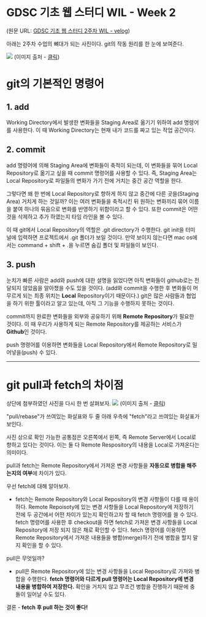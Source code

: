 # GDSC 기초 웹 스터디 WIL - Week 2

(원문 URL: [GDSC 기초 웹 스터디 2주차 WIL - velog](https://velog.io/@goomseo/GDSC-%EA%B8%B0%EC%B4%88-%EC%9B%B9-%EC%8A%A4%ED%84%B0%EB%94%94-WIL-Week-2))

아래는 2주차 수업의 뼈대가 되는 사진이다. git의 작동 원리를 한 눈에 보여준다.

![](https://velog.velcdn.com/images/goomseo/post/bb22e0b2-ffd0-4d6d-8d77-e5d6e31342d1/image.png)
(이미지 출처 - [클릭](https://www.alibabacloud.com/blog/a-detailed-explanation-of-the-underlying-data-structures-and-principles-of-git_597391))

# git의 기본적인 명령어

## 1. add

Working Directory에서 발생한 변화들을 Staging Area로 옮기기 위하여 add 명령어를 사용한다. 이 때 Working Directory는 현재 내가 코드를 짜고 있는 작업 공간이다.

## 2. commit

add 명령어에 의해 Staging Area에 변화들이 축적이 되는데, 이 변화들을 묶어 Local Repository로 옮기고 싶을 때 commit 명령어를 사용할 수 있다. 즉, Staging Area는 Local Repository로 파일들의 변화가 가기 전에 거치는 중간 공간 역할을 한다.

그렇다면 왜 한 번에 Local Repository로 향하게 하지 않고 중간에 다른 곳을(Staging Area) 거치게 하는 것일까? 이는 여러 변화들을 축적시킨 뒤 원하는 변화끼리 묶어 이름을 붙여 하나의 묶음으로 변화를 반영하기 위함이라고 할 수 있다. 또한 commit은 어떤 것을 삭제하고 추가 하였는지 타임 라인을 볼 수 있다.

이 때 git에서 Local Repository의 역할은 .git directory가 수행한다. git init을 터미널에 입력하면 프로젝트에서 .git 폴더가 보일 것이다. 만약 보이지 않는다면 mac os에서는 command + shift + .을 누르면 숨김 폴더 및 파일들이 보인다.

## 3. push

눈치가 빠른 사람은 add와 push에 대한 설명을 읽었다면 아직 변화들이 github로는 전달되지 않았음을 알아챘을 수도 있을 것이다. (add와 commit을 수행한 후 변화들이 머무르게 되는 최종 위치는 **Local** Repository이기 때문이다.) git은 많은 사람들과 협업을 하기 위한 툴이라고 알고 있는데, 아직 그 기능을 수행하지 못하는 것이다.

commit까지 완료한 변화들을 외부와 공유하기 위해 **Remote Repository**가 필요한 것이다. 이 때 우리가 사용하게 되는 Remote Repository를 제공하는 서비스가 **Github**인 것이다.

push 명령어를 이용하면 변화들을 Local Repository에서 Remote Repository로 밀어넣을(push) 수 있다.

---

# git pull과 fetch의 차이점

상단에 첨부하였던 사진을 다시 한 번 살펴보자.
![](https://velog.velcdn.com/images/goomseo/post/bb22e0b2-ffd0-4d6d-8d77-e5d6e31342d1/image.png)
(이미지 출처 - [클릭](https://www.alibabacloud.com/blog/a-detailed-explanation-of-the-underlying-data-structures-and-principles-of-git_597391))

"pull/rebase"가 쓰여있는 화살표와 두 줄 아래 우측에 "fetch"라고 쓰여있는 화살표가 보인다.

사진 상으로 확인 가능한 공통점은 오른쪽에서 왼쪽, 즉 Remote Server에서 Local로 향하고 있다는 것이다. 이는 둘 다 Remote Respository의 내용을 Local로 가져온다는 의미이다.

pull과 fetch는 Remote Repository에서 가져온 변경 사항들을 **자동으로 병합을 해주는지의 여부**에 차이가 있다.

우선 fetch에 대해 알아보자.

- fetch는 Remote Repository와 Local Repository의 변경 사항들이 다를 때 용이하다. Remote Repoisoty에 있는 변경 사항들을 Local Repository에 저장하기 전에 두 공간에서 어떤 차이가 있는지 확인하고자 할 때 fetch 명령어를 쓸 수 있다. fetch 명령어를 사용한 후 checkout을 하면 fetch로 가져온 변경 사항들을 Local Repository에 저장 되지 않은 채로 확인할 수 있다. fetch 명령어를 이용하면 Remote Repository에서 가져온 내용들을 병합(merge)하기 전에 병합을 할지 말지 확인을 할 수 있다.

pull은 무엇일까?

- pull은 Remote Repository에 있는 변경 사항들을 Local Repository로 가져와 병합을 수행한다. **fetch 명령어와 다르게 pull 명령어는 Local Repository에 변경 내용을 병합하여 저장한다.** 확인을 거치지 않고 무조건 병합을 진행하기 때문에 충돌이 일어날 수도 있다.

결론 - **fetch 후 pull 하는 것이 좋다!**
